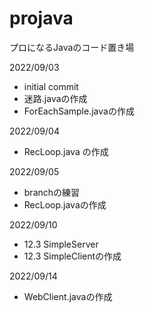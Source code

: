 # projava
プロになるJavaのコード置き場


2022/09/03
- initial commit
- 迷路.javaの作成
- ForEachSample.javaの作成

2022/09/04
- RecLoop.java の作成

2022/09/05
- branchの練習
- RecLoop.javaの作成

2022/09/10
- 12.3 SimpleServer
- 12.3 SimpleClientの作成

2022/09/14
- WebClient.javaの作成